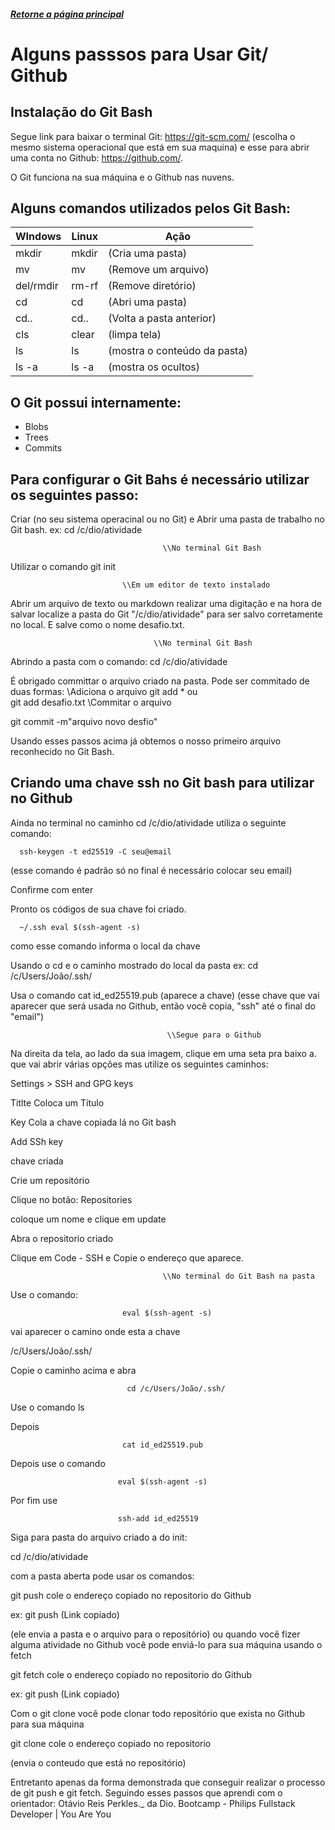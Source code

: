 ##### [Retorne a página principal](https://github.com/Enilson1982/dio-desafio-github-primeiro-repositorio/blob/main/README.md)

# Alguns passsos para Usar Git/ Github



## Instalação do Git Bash

Segue link para baixar o terminal Git: <https://git-scm.com/>
(escolha o mesmo sistema operacional que está em sua maquina) e
esse para abrir uma conta no Github: https://github.com/.

O Git funciona na sua máquina e o Github nas nuvens.

## Alguns comandos utilizados pelos Git Bash:

WIndows     |       Linux     |         Ação
----------- | --------------- |------------------
mkdir       |       mkdir     |     (Cria uma pasta)
mv          |       mv        |     (Remove um arquivo)
del/rmdir   |       rm-rf     |     (Remove diretório) 
cd          |       cd        |     (Abri uma pasta)
cd..        |       cd..      |     (Volta a pasta anterior)
cls         |       clear     |     (limpa tela)
ls          |       ls        |     (mostra o conteúdo da pasta)
ls -a       |       ls -a     |     (mostra os ocultos)

## O Git possui internamente:

- Blobs
- Trees
- Commits

## Para configurar o Git Bahs é necessário utilizar os seguintes passo:

Criar (no seu sistema operacinal ou no Git) e  Abrir uma pasta  de trabalho no Git bash.
ex: cd /c/dio/atividade

                                      \\No terminal Git Bash

Utilizar o comando git init

                             \\Em um editor de texto instalado                                        


Abrir um arquivo de texto ou markdown realizar uma digitação e na hora de  salvar localize a pasta do Git "/c/dio/atividade" para ser salvo corretamente no local. E salve como o nome desafio.txt. 

                                     
                                    \\No terminal Git Bash

Abrindo a pasta com o comando: cd /c/dio/atividade

É obrigado committar o arquivo criado na pasta. Pode ser commitado de duas formas:
                                        \\Adiciona o arquivo
git add * 
ou  
git add desafio.txt
                                     \\Commitar o arquivo

git commit -m"arquivo novo desfio"


Usando esses passos acima já obtemos o nosso primeiro arquivo reconhecido no Git Bash.


## Criando uma chave ssh no Git bash para utilizar no Github

Ainda no terminal no caminho cd /c/dio/atividade utiliza o seguinte comando: 

      ssh-keygen -t ed25519 -C seu@email  
(esse comando é padrão só no final é necessário colocar seu email)

Confirme com enter

Pronto os códigos de sua chave foi criado.

      ~/.ssh eval $(ssh-agent -s)
como esse comando informa o local da chave
 
Usando o cd e o caminho mostrado do local da pasta 
ex: cd /c/Users/João/.ssh/

Usa o comando 
cat id_ed25519.pub
(aparece a chave)
(esse chave que vai aparecer que será usada no Github, então você copia, "ssh" até o final do "email")

                                       \\Segue para o Github

Na direita da tela, ao lado da sua imagem, clique em  uma seta pra baixo a.
que vai abrir várias opções mas utilize os seguintes caminhos:

Settings  >  SSH and GPG keys

Titlte
Coloca um Título

Key
Cola a chave copiada lá no Git bash

Add SSh key

chave criada


Crie um repositório

Clique no botão: Repositories

coloque um nome e clique em update

Abra o repositorio criado

Clique em Code - SSH e Copie o endereço que aparece.


                                      \\No terminal do Git Bash na pasta 


Use o comando:

                             eval $(ssh-agent -s)

vai aparecer o camino onde esta  a chave

/c/Users/João/.ssh/

Copie o caminho acima e abra 

                              cd /c/Users/João/.ssh/

Use o comando ls

Depois

                             cat id_ed25519.pub

Depois use o comando

                            eval $(ssh-agent -s)

Por fim use 

                            ssh-add id_ed25519


Siga para pasta do arquivo criado a do init:

cd /c/dio/atividade 

com a pasta aberta pode usar os comandos: 

git push cole o endereço copiado no repositorio do Github

ex: git push (Link copiado)

(ele envia a pasta e o arquivo para o repositório)
 ou quando você fizer alguma atividade no Github você pode enviá-lo para sua máquina usando o fetch 
 
 git fetch cole o endereço copiado no repositorio do Github

ex: git push (Link copiado)

Com o git clone você pode clonar todo repositório que exista no Github para sua máquina

git clone cole o endereço copiado no repositorio

(envia o conteudo que está no repositório)

Entretanto apenas da forma demonstrada que conseguir realizar o processo de git push e git fetch.
Seguindo esses passos que aprendi com o orientador: Otávio Reis Perkles._ da Dio. 
Bootcamp - Philips Fullstack Developer | You Are You  

